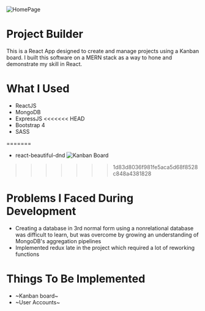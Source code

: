 ![HomePage](https://i.imgur.com/bwCOR5M.png)
# Project Builder
This is a React App designed to create and manage projects using a Kanban board. I built this software on a MERN stack as a way to hone and demonstrate my skill in React. 

# What I Used
* ReactJS
* MongoDB
* ExpressJS
<<<<<<< HEAD
* Bootstrap 4
* SASS

=======
* react-beautiful-dnd 
![Kanban Board](https://i.imgur.com/6F7tGSB.png)
>>>>>>> 1d83d8036f981fe5aca5d68f8528c848a4381828
# Problems I Faced During Development
- Creating a database in 3rd normal form using a nonrelational database was difficult to learn, but was overcome by growing an understanding of MongoDB's aggregation pipelines
- Implemented redux late in the project which required a lot of reworking functions

# Things To Be Implemented
- ~Kanban board~
- ~User Accounts~

